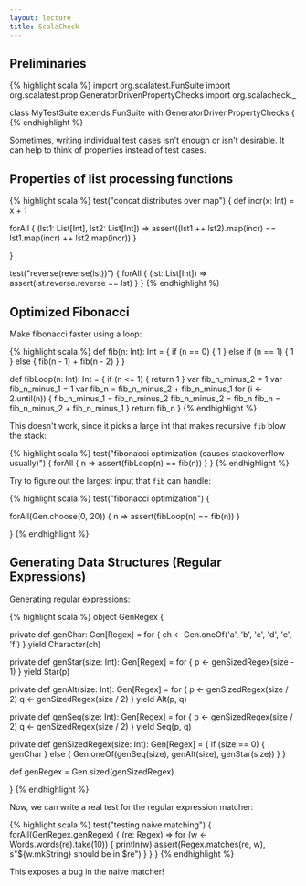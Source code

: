 ```yaml
---
layout: lecture
title: ScalaCheck
---
```


## Preliminaries

{% highlight scala %}
import org.scalatest.FunSuite
import org.scalatest.prop.GeneratorDrivenPropertyChecks
import org.scalacheck._

class MyTestSuite extends FunSuite with GeneratorDrivenPropertyChecks {
{% endhighlight %}

Sometimes, writing individual test cases isn't enough or isn't desirable.
It can help to think of properties instead of test cases.

## Properties of list processing functions

{% highlight scala %}
test("concat distributes over map") {
  def incr(x: Int) = x + 1

  forAll { (lst1: List[Int], lst2: List[Int]) =>
    assert((lst1 ++ lst2).map(incr) == lst1.map(incr) ++ lst2.map(incr))
  }

}

test("reverse(reverse(lst))") {
  forAll { (lst: List[Int]) =>
    assert(lst.reverse.reverse == lst)
  }
}
{% endhighlight %}

## Optimized Fibonacci

Make fibonacci faster using a loop:

{% highlight scala %}
def fib(n: Int): Int = {
  if (n == 0) {
    1
  }
  else if (n == 1) {
    1
  }
  else {
    fib(n - 1) + fib(n - 2)
  }
}

def fibLoop(n: Int): Int = {
  if (n <= 1) {
    return 1
  }
  var fib_n_minus_2 = 1
  var fib_n_minus_1 = 1
  var fib_n = fib_n_minus_2  + fib_n_minus_1
  for (i <- 2.until(n)) {
    fib_n_minus_1 = fib_n_minus_2
    fib_n_minus_2 = fib_n
    fib_n = fib_n_minus_2  + fib_n_minus_1
  }
  return fib_n
}
{% endhighlight %}

This doesn't work, since it picks a large int that makes recursive `fib`
blow the stack:

{% highlight scala %}
test("fibonacci optimization (causes stackoverflow usually)") {
  forAll { n =>
    assert(fibLoop(n) == fib(n))
  }
}
{% endhighlight %}

Try to figure out the largest input that `fib` can handle:

{% highlight scala %}
test("fibonacci optimization") {

  forAll(Gen.choose(0, 20)) { n =>
    assert(fibLoop(n) == fib(n))
  }

}
{% endhighlight %}

## Generating Data Structures (Regular Expressions)

Generating regular expressions:

{% highlight scala %}
object GenRegex {

  private def genChar: Gen[Regex] = for {
    ch <- Gen.oneOf('a', 'b', 'c', 'd', 'e', 'f')
  } yield Character(ch)

  private def genStar(size: Int): Gen[Regex] = for {
    p <- genSizedRegex(size - 1)
  } yield Star(p)

  private def genAlt(size: Int): Gen[Regex] = for {
    p <- genSizedRegex(size / 2)
    q <- genSizedRegex(size / 2)
  } yield Alt(p, q)

  private def genSeq(size: Int): Gen[Regex] = for {
    p <- genSizedRegex(size / 2)
    q <- genSizedRegex(size / 2)
  } yield Seq(p, q)


  private def genSizedRegex(size: Int): Gen[Regex] = {
    if (size == 0) {
      genChar
    }
    else {
      Gen.oneOf(genSeq(size), genAlt(size), genStar(size))
    }
  }

  def genRegex = Gen.sized(genSizedRegex)

}
{% endhighlight %}

Now, we can write a real test for the regular expression matcher:

{% highlight scala %}
test("testing naive matching") {
  forAll(GenRegex.genRegex) { (re: Regex) =>
    for (w <- Words.words(re).take(10)) {
      println(w)
      assert(Regex.matches(re, w), s"${w.mkString} should be in $re")
    }
  }
}
{% endhighlight %}

This exposes a bug in the naive matcher!



